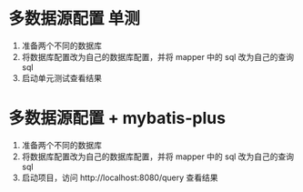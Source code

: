 # 多数据源配置 单测
1. 准备两个不同的数据库
2. 将数据库配置改为自己的数据库配置，并将 mapper 中的 sql 改为自己的查询 sql
3. 启动单元测试查看结果

# 多数据源配置 + mybatis-plus 
1. 准备两个不同的数据库
2. 将数据库配置改为自己的数据库配置，并将 mapper 中的 sql 改为自己的查询 sql
3. 启动项目，访问 http://localhost:8080/query 查看结果